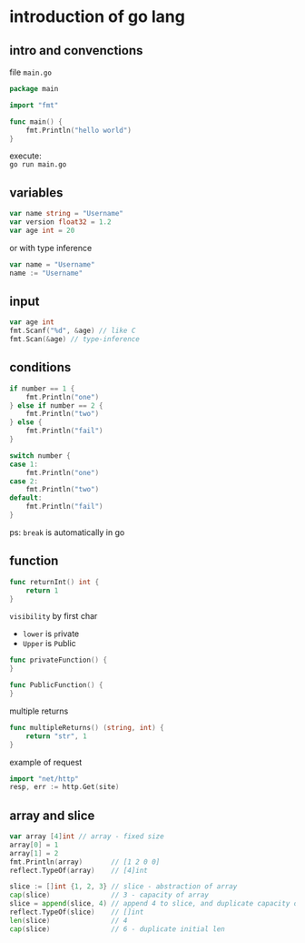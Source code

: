 # introduction of go lang

## intro and convenctions 

file `main.go`
```go
package main

import "fmt"

func main() {
	fmt.Println("hello world")
}
```

execute:   
    `go run main.go`

## variables

```go
var name string = "Username" 
var version float32 = 1.2
var age int = 20
```

or with type inference

```go
var name = "Username"
name := "Username"
```

## input

```go
var age int
fmt.Scanf("%d", &age) // like C
fmt.Scan(&age) // type-inference
```

## conditions

```go
if number == 1 {
    fmt.Println("one")
} else if number == 2 {
    fmt.Println("two")
} else {
    fmt.Println("fail")
}
```

```go
switch number {
case 1:
    fmt.Println("one")
case 2:
    fmt.Println("two")
default:
    fmt.Println("fail")
}
```
ps: `break` is automatically in go

## function

```go
func returnInt() int {
    return 1
}
```
`visibility` by first char 
- `lower` is `p`rivate
- `Upper` is `P`ublic

```go
func privateFunction() {   
}

func PublicFunction() {   
}
```

multiple returns

```go
func multipleReturns() (string, int) {
	return "str", 1
}
```

example of request

```go
import "net/http"
resp, err := http.Get(site)
```

## array and slice

```go
var array [4]int // array - fixed size
array[0] = 1
array[1] = 2
fmt.Println(array)       // [1 2 0 0]
reflect.TypeOf(array)    // [4]int

slice := []int {1, 2, 3} // slice - abstraction of array
cap(slice)               // 3 - capacity of array
slice = append(slice, 4) // append 4 to slice, and duplicate capacity of inital array
reflect.TypeOf(slice)    // []int
len(slice)               // 4
cap(slice)               // 6 - duplicate initial len
```